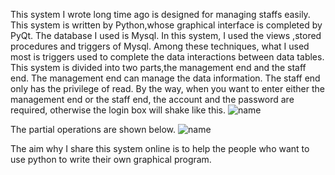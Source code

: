 This system I wrote long time ago is designed for managing staffs easily. This system is written by Python,whose graphical interface is completed by PyQt. The database I used is Mysql. In this system, I used the views ,stored procedures and triggers of Mysql. Among  these techniques, what I used most is triggers used to complete the data 
interactions between data tables.
This system is divided into two parts,the management end and the  staff end. The management end can manage the data information. The staff end only has the privilege of read. By the way, when you want to enter either  the management end or the staff end, the account and the password are required, otherwise the login box will shake like this.
![name](https://github.com/Jacob-Dong/Staff-Management-System/tree/master/pic/1.gif)

The partial operations are shown below.
![name](https://github.com/Jacob-Dong/Staff-Management-System/tree/master/pic/2.gif)

The aim why I share this system online is to help the people who want to use python to write their own graphical program.

